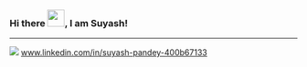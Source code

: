 ### Hi there <img src="https://raw.githubusercontent.com/MartinHeinz/MartinHeinz/master/wave.gif" width="30px">, I am Suyash!

---

<img src="https://img.shields.io/badge/LinkedIn-0077B5?style=for-the-badge&logo=linkedin&logoColor=white"> www.linkedin.com/in/suyash-pandey-400b67133

<!--
**Suyash699/Suyash699** is a ✨ _special_ ✨ repository because its `README.md` (this file) appears on your GitHub profile.

Here are some ideas to get you started:

- 🔭 I’m currently working on ...
- 🌱 I’m currently learning ...
- 👯 I’m looking to collaborate on ...
- 🤔 I’m looking for help with ...
- 💬 Ask me about ...
- 📫 How to reach me: ...
- 😄 Pronouns: ...
- ⚡ Fun fact: ...
-->
